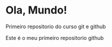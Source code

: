 # Ola, Mundo!
 Primeiro repositorio do curso git e github

 Este é o meu primeiro repositorio github
